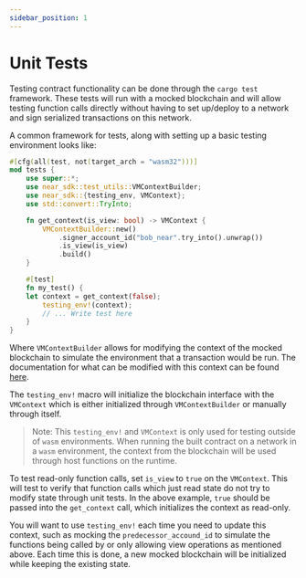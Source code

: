 ```yaml
---
sidebar_position: 1
---
```


# Unit Tests

Testing contract functionality can be done through the `cargo test` framework. These tests will run with a mocked blockchain and will allow testing function calls directly without having to set up/deploy to a network and sign serialized transactions on this network.

A common framework for tests, along with setting up a basic testing environment looks like:

```rust
#[cfg(all(test, not(target_arch = "wasm32")))]
mod tests {
    use super::*;
    use near_sdk::test_utils::VMContextBuilder;
    use near_sdk::{testing_env, VMContext};
    use std::convert::TryInto;

    fn get_context(is_view: bool) -> VMContext {
        VMContextBuilder::new()
            .signer_account_id("bob_near".try_into().unwrap())
            .is_view(is_view)
            .build()
    }

    #[test]
    fn my_test() {
	let context = get_context(false);
        testing_env!(context);
	    // ... Write test here
    }
}
```

Where `VMContextBuilder` allows for modifying the context of the mocked blockchain to simulate the environment that a transaction would be run. The documentation for what can be modified with this context can be found [here](https://docs.rs/near-sdk/3.1.0/near_sdk/struct.VMContext.html).

The `testing_env!` macro will initialize the blockchain interface with the `VMContext` which is either initialized through `VMContextBuilder` or manually through itself.

> Note: This `testing_env!` and `VMContext` is only used for testing outside of `wasm` environments. When running the built contract on a network in a `wasm` environment, the context from the blockchain will be used through host functions on the runtime.

To test read-only function calls, set `is_view` to `true` on the `VMContext`. This will test to verify that function calls which just read state do not try to modify state through unit tests. In the above example, `true` should be passed into the `get_context` call, which initializes the context as read-only.

You will want to use `testing_env!` each time you need to update this context, such as mocking the `predecessor_accound_id` to simulate the functions being called by or only allowing view operations as mentioned above. Each time this is done, a new mocked blockchain will be initialized while keeping the existing state.

